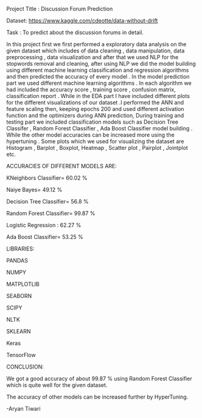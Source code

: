 Project Title : Discussion Forum Prediction

Dataset: https://www.kaggle.com/cdeotte/data-without-drift

Task : To predict about the discussion forums in detail.

In this project first we first performed a exploratory data analysis on the given dataset which includes of data cleaning , data manipulation, data preprocessing , data visualization and after that we used NLP for the stopwords removal and cleaning, after using NLP we did the model building using different machine learning classification and regression algorithms and then predicted the accuracy of every model . In the model prediction part we used different machine learning algorithms . In each algorithm we had included the accuracy score , training score , confusion matrix, classification report . While in the EDA part I have included different plots for the different visualizations of our dataset .I performed the ANN and feature scaling then, keeping epochs 200 and used different activation function and the optimizers during ANN prediction, During training and testing part we included classification models such as Decision Tree Classifer , Random Forest Classifier , Ada Boost Classifier model building . While the other model accuracies can be increased more using the hypertuning . Some plots which we used for visualizing the dataset are Histogram , Barplot , Boxplot, Heatmap , Scatter plot , Pairplot , Jointplot etc.

ACCURACIES OF DIFFERENT MODELS ARE:

KNeighbors Classifier= 60.02 %

Naiye Bayes= 49.12 %

Decision Tree Classifier= 56.8 %

Random Forest Classifier= 99.87 %

Logistic Regression : 62.27 %

Ada Boost Classifier= 53.25 %

LIBRARIES:

PANDAS

NUMPY

MATPLOTLIB

SEABORN

SCIPY

NLTK

SKLEARN

Keras

TensorFlow

CONCLUSION:

We got a good accuracy of about 99.87 % using Random Forest Classifier which is quite well for the given dataset.

The accuracy of other models can be increased further by HyperTuning.

-Aryan Tiwari





















 














